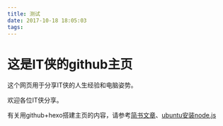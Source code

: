 ```yaml
---
title: 测试
date: 2017-10-18 18:05:03
tags: 
---
```


# 这是IT侠的github主页

这个网页用于分享IT侠的人生经验和电脑姿势。

欢迎各位IT侠分享。

有关用github+hexo搭建主页的内容，请参考[简书文章](http://www.jianshu.com/p/465830080ea9)、[ubuntu安装node.js](https://nodejs.org/en/download/package-manager/#debian-and-ubuntu-based-linux-distributions)
